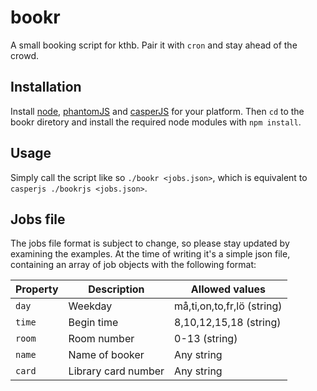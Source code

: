 # bookr
A small booking script for kthb. Pair it with ``cron`` and stay ahead of the crowd.

## Installation
Install [node](http://nodejs.org/), [phantomJS](http://phantomjs.org/) and [casperJS](http://casperjs.org/) for your platform.
Then ``cd`` to the bookr diretory and install the required node modules with ``npm install``.

## Usage
Simply call the script like so ``./bookr <jobs.json>``, which is equivalent to ``casperjs ./bookrjs <jobs.json>``.

## Jobs file
The jobs file format is subject to change, so please stay updated by examining the examples. At the time of writing it's a simple
json file, containing an array of job objects with the following format:

| Property      | Description   | Allowed values|
| ------------- |---------------| ------|
| ``day``       | Weekday | må,ti,on,to,fr,lö (string) |
| ``time``      | Begin time      | 8,10,12,15,18 (string) |
| ``room`` | Room number     | 0-13 (string) |
| ``name`` | Name of booker     | Any string |
| ``card`` |Library card number     | Any string |
